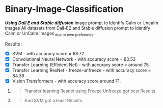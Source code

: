 # Binary-Image-Classification

***Using Dall E and Stable diffusion*** image prompt to Identify Calm or Uncalm Images
All datasets from Dall-E2 and Stable diffusion prompt to identify Calm or UnCalm images <sub>due to own preference</sub>.

Results : 
- [x] SVM  - with accuracy score = 68.72
- [x] Convolutional Neural Network - with accuracy score = 80.53
- [x] Transfer Learning (Efficient Net) - with accuracy score = around 75.
- [x] Transfer Learning ResNet - freeze-unfreeze - with accuracy score = 84.39
- [x] Vision Transformers - with accuracy score around 71.

1. > Transfer learning Resnet using Freeze Unfreeze got best Results 
2. > And SVM got a least Results.
